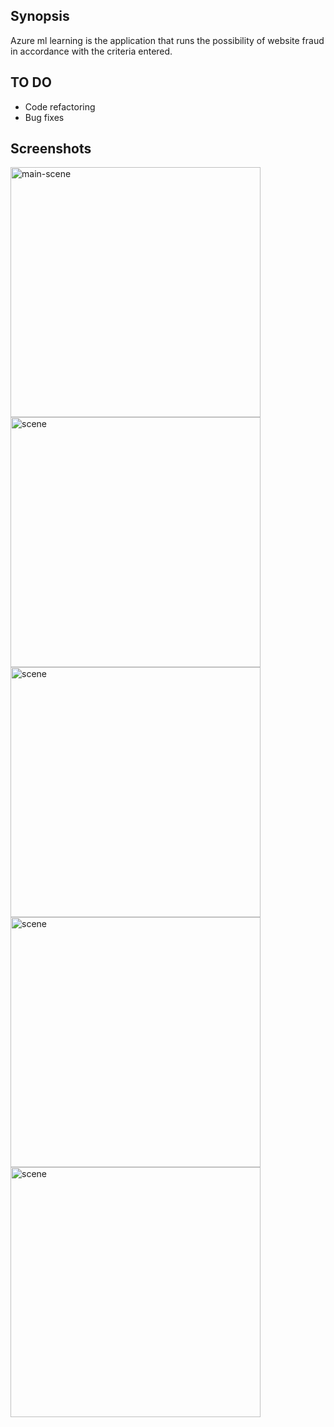 ## Synopsis
Azure ml learning is the application that runs the possibility of website fraud in accordance with the criteria entered.

## TO DO
* Code refactoring
* Bug fixes

## Screenshots

<img width="400" alt="main-scene" src="https://user-images.githubusercontent.com/23179810/35031394-cb91829a-fb73-11e7-8d23-1b15a91b3ec8.PNG">
<img width="400" alt="scene" src="https://user-images.githubusercontent.com/23179810/35031425-e9b5ffee-fb73-11e7-9d74-868962762d73.PNG">
<img width="400" alt="scene" src="https://user-images.githubusercontent.com/23179810/35031422-e936e1aa-fb73-11e7-8554-c286de21ff6d.PNG">
<img width="400" alt="scene" src="https://user-images.githubusercontent.com/23179810/35031423-e960bd68-fb73-11e7-8f07-53d57936d696.PNG">
<img width="400" alt="scene" src="https://user-images.githubusercontent.com/23179810/35031424-e98a56be-fb73-11e7-8d2f-70368168d7be.PNG">

